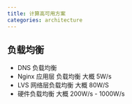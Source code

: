 ```yaml
---
title: 计算高可用方案
categories: architecture
---
```


## 负载均衡

- DNS 负载均衡
- Nginx 应用层 负载均衡 大概 5W/s
- LVS 网络层负载均衡 大概 80W/S
- 硬件负载均衡 大概 200W/s - 1000W/s
